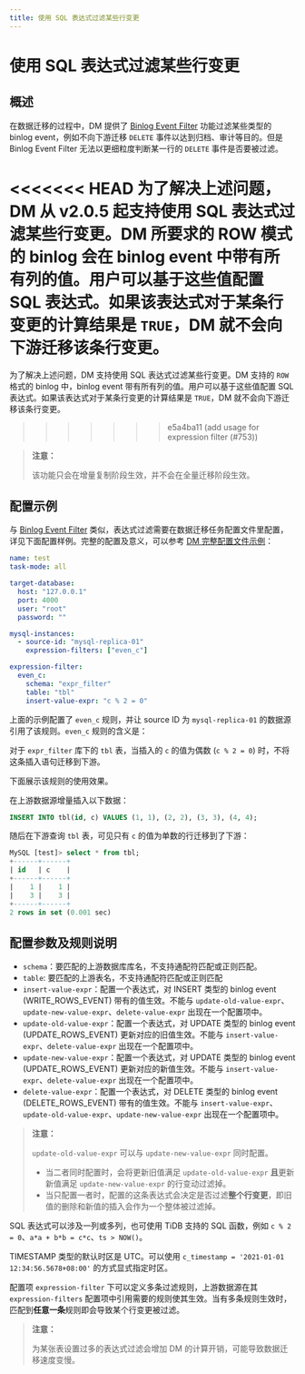 ```yaml
---
title: 使用 SQL 表达式过滤某些行变更
---
```


# 使用 SQL 表达式过滤某些行变更

## 概述

在数据迁移的过程中，DM 提供了 [Binlog Event Filter](key-features.md#binlog-event-filter) 功能过滤某些类型的 binlog event，例如不向下游迁移 `DELETE` 事件以达到归档、审计等目的。但是 Binlog Event Filter 无法以更细粒度判断某一行的 `DELETE` 事件是否要被过滤。

<<<<<<< HEAD
为了解决上述问题，DM 从 v2.0.5 起支持使用 SQL 表达式过滤某些行变更。DM 所要求的 ROW 模式的 binlog 会在 binlog event 中带有所有列的值。用户可以基于这些值配置 SQL 表达式。如果该表达式对于某条行变更的计算结果是 `TRUE`，DM 就不会向下游迁移该条行变更。
=======
为了解决上述问题，DM 支持使用 SQL 表达式过滤某些行变更。DM 支持的 `ROW` 格式的 binlog 中，binlog event 带有所有列的值。用户可以基于这些值配置 SQL 表达式。如果该表达式对于某条行变更的计算结果是 `TRUE`，DM 就不会向下游迁移该条行变更。
>>>>>>> e5a4ba11 (add usage for expression filter (#753))

> **注意：**
>
> 该功能只会在增量复制阶段生效，并不会在全量迁移阶段生效。

## 配置示例

与 [Binlog Event Filter](key-features.md#binlog-event-filter) 类似，表达式过滤需要在数据迁移任务配置文件里配置，详见下面配置样例。完整的配置及意义，可以参考 [DM 完整配置文件示例](task-configuration-file-full.md#完整配置文件示例)：

```yml
name: test
task-mode: all

target-database:
  host: "127.0.0.1"
  port: 4000
  user: "root"
  password: ""

mysql-instances:
  - source-id: "mysql-replica-01"
    expression-filters: ["even_c"]

expression-filter:
  even_c:
    schema: "expr_filter"
    table: "tbl"
    insert-value-expr: "c % 2 = 0"
```

上面的示例配置了 `even_c` 规则，并让 source ID 为 `mysql-replica-01` 的数据源引用了该规则。`even_c` 规则的含义是：

对于 `expr_filter` 库下的 `tbl` 表，当插入的 `c` 的值为偶数 (`c % 2 = 0`) 时，不将这条插入语句迁移到下游。

下面展示该规则的使用效果。

在上游数据源增量插入以下数据：

```sql
INSERT INTO tbl(id, c) VALUES (1, 1), (2, 2), (3, 3), (4, 4);
```

随后在下游查询 `tbl` 表，可见只有 `c` 的值为单数的行迁移到了下游： 

```sql
MySQL [test]> select * from tbl;
+------+------+
| id   | c    |
+------+------+
|    1 |    1 |
|    3 |    3 |
+------+------+
2 rows in set (0.001 sec)
```

## 配置参数及规则说明

- `schema`：要匹配的上游数据库库名，不支持通配符匹配或正则匹配。
- `table`: 要匹配的上游表名，不支持通配符匹配或正则匹配
- `insert-value-expr`：配置一个表达式，对 INSERT 类型的 binlog event (WRITE_ROWS_EVENT) 带有的值生效。不能与 `update-old-value-expr`、`update-new-value-expr`、`delete-value-expr` 出现在一个配置项中。
- `update-old-value-expr`：配置一个表达式，对 UPDATE 类型的 binlog event (UPDATE_ROWS_EVENT) 更新对应的旧值生效。不能与 `insert-value-expr`、`delete-value-expr` 出现在一个配置项中。
- `update-new-value-expr`：配置一个表达式，对 UPDATE 类型的 binlog event (UPDATE_ROWS_EVENT) 更新对应的新值生效。不能与 `insert-value-expr`、`delete-value-expr` 出现在一个配置项中。
- `delete-value-expr`：配置一个表达式，对 DELETE 类型的 binlog event (DELETE_ROWS_EVENT) 带有的值生效。不能与 `insert-value-expr`、`update-old-value-expr`、`update-new-value-expr` 出现在一个配置项中。

> **注意：**
>
> `update-old-value-expr` 可以与 `update-new-value-expr` 同时配置。
>
> - 当二者同时配置时，会将更新旧值满足 `update-old-value-expr` **且**更新新值满足 `update-new-value-expr` 的行变动过滤掉。
> - 当只配置一者时，配置的这条表达式会决定是否过滤**整个行变更**，即旧值的删除和新值的插入会作为一个整体被过滤掉。

SQL 表达式可以涉及一列或多列，也可使用 TiDB 支持的 SQL 函数，例如 `c % 2 = 0`、`a*a + b*b = c*c`、`ts > NOW()`。

TIMESTAMP 类型的默认时区是 UTC。可以使用 `c_timestamp = '2021-01-01 12:34:56.5678+08:00'` 的方式显式指定时区。

配置项 `expression-filter` 下可以定义多条过滤规则，上游数据源在其 `expression-filters` 配置项中引用需要的规则使其生效。当有多条规则生效时，匹配到**任意一条**规则即会导致某个行变更被过滤。

> **注意：**
>
> 为某张表设置过多的表达式过滤会增加 DM 的计算开销，可能导致数据迁移速度变慢。
